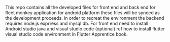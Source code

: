 This repo contains all the developed files for front end and back end for fleet monkey application for android platform 
these files will be synced as the development proceeds. in order to recreat the environment the backend requires node.js 
exprress and mysql db. For front end need to install Android studio java and visual studio code (optional) ref how to 
install flutter visual studio code environment in Flutter Apprentice book.
